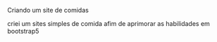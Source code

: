 Criando um site de comidas

criei um sites simples de comida afim de aprimorar as habilidades em bootstrap5
